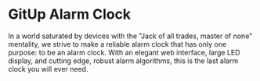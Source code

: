 # GitUp Alarm Clock

In a world saturated by devices with the "Jack of all trades, master of none" mentality, we strive to make a reliable alarm clock that has only one purpose: to be an alarm clock. With an elegant web interface, large LED display, and cutting edge, robust alarm algorithms, this is the last alarm clock you will ever need.
